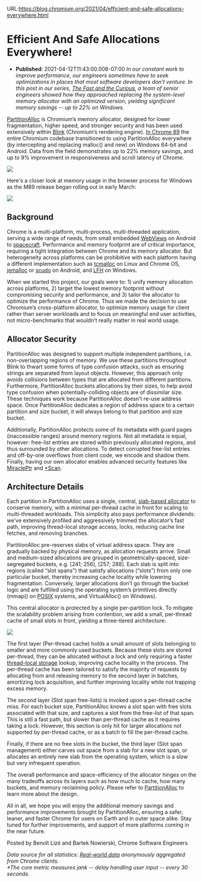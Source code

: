 URL:https://blog.chromium.org/2021/04/efficient-and-safe-allocations-everywhere.html
# Efficient And Safe Allocations Everywhere!
- **Published**: 2021-04-12T11:43:00.008-07:00
*In our constant work to improve performance, our engineers sometimes have to seek optimizations in places that most software developers don’t venture. In this post in our series, [The Fast and the Curious](https://blog.chromium.org/search/label/the%20fast%20and%20the%20curious), a team of senior engineers showed how they approached replacing the system-level memory allocator with an optimized version, yielding significant memory savings -- up to 22% on Windows.*

[PartitionAlloc](https://chromium.googlesource.com/chromium/src/+/master/base/allocator/partition_allocator/PartitionAlloc.md) is Chromium’s memory allocator, designed for lower fragmentation, higher speed, and stronger security and has been used extensively within [Blink](https://www.chromium.org/blink) (Chromium’s rendering engine). [In Chrome 89](https://blog.chromium.org/2021/03/advanced-memory-management-and-more.html) the entire Chromium codebase transitioned to using PartitionAlloc everywhere (by intercepting and replacing malloc() and new) on Windows 64-bit and Android. Data from the field demonstrates up to 22% memory savings, and up to 9% improvement in responsiveness and scroll latency of Chrome.

[![](https://blogger.googleusercontent.com/img/b/R29vZ2xl/AVvXsEjyIXzfYbvVhMok6OVmRB_h9hkCdqCW70WSUrhgDM_vgUR7K3BSaREabmnx7oExFOjRQcJiTVA3l_cNS_a-iEIiX9WQbek3R3ExCtx7eSxXk-Wr9s4UY8TuEs8Fz4KEQr1hSXq-C8VevMz-/w542-h132/image3.png)](https://blogger.googleusercontent.com/img/b/R29vZ2xl/AVvXsEjyIXzfYbvVhMok6OVmRB_h9hkCdqCW70WSUrhgDM_vgUR7K3BSaREabmnx7oExFOjRQcJiTVA3l_cNS_a-iEIiX9WQbek3R3ExCtx7eSxXk-Wr9s4UY8TuEs8Fz4KEQr1hSXq-C8VevMz-/s605/image3.png)

Here's a closer look at memory usage in the browser process for Windows as the M89 release began rolling out in early March:

[![](https://blogger.googleusercontent.com/img/b/R29vZ2xl/AVvXsEhvJyoUiUBgdWxbpcF8JiGTtGdH9uZeGHM6AJfZTOWiDGNLxpykVtH_V4z4dtVO7QruiZe3woldnBNNAgA3DL31m8PPWl3aG19rRMc7qk480xajl6aWP5rq1hEEfwLrIz027jvADCckLsEZ/w524-h256/image2.png)](https://blogger.googleusercontent.com/img/b/R29vZ2xl/AVvXsEhvJyoUiUBgdWxbpcF8JiGTtGdH9uZeGHM6AJfZTOWiDGNLxpykVtH_V4z4dtVO7QruiZe3woldnBNNAgA3DL31m8PPWl3aG19rRMc7qk480xajl6aWP5rq1hEEfwLrIz027jvADCckLsEZ/s1458/image2.png)

  

#### 

Background
----------

Chrome is a multi-platform, multi-process, multi-threaded application, serving a wide range of needs, from small embedded [WebViews](https://developer.android.com/reference/android/webkit/WebView) on Android to [spacecraft](https://www.reddit.com/r/spacex/comments/gxb7j1/we_are_the_spacex_software_team_ask_us_anything/ft5zou3?utm_source=share&utm_medium=web2x&context=3). Performance and memory footprint are of critical importance, requiring a tight integration between Chrome and its memory allocator. But heterogeneity across platforms can be prohibitive with each platform having a different implementation such as [tcmalloc](https://github.com/google/tcmalloc) on Linux and Chrome OS, [jemalloc](http://jemalloc.net/) or [scudo](https://source.android.com/devices/tech/debug/scudo) on Android, and [LFH](https://docs.microsoft.com/en-us/windows/win32/memory/low-fragmentation-heap) on Windows.  
  
  
When we started this project, our goals were to: 1) unify memory allocation across platforms, 2) target the lowest memory footprint without compromising security and performance, and 3) tailor the allocator to optimize the performance of Chrome. Thus we made the decision to use Chromium’s cross-platform allocator, to optimize memory usage for client rather than server workloads and to focus on meaningful end user activities, not micro-benchmarks that wouldn’t really matter in real world usage.

Allocator Security
------------------

PartitionAlloc was designed to support multiple independent partitions, i.e. non-overlapping regions of memory. We use these partitions throughout Blink to thwart some forms of type confusion attacks, such as ensuring strings are separated from layout objects. However, this approach only avoids collisions between types that are allocated from different partitions. Furthermore, PartitionAlloc buckets allocations by their sizes, to help avoid type confusion when potentially-colliding objects are of dissimilar size. These techniques work because PartitionAlloc doesn’t re-use address space. Once PartitionAlloc dedicates a region of address space to a certain partition and size bucket, it will always belong to that partition and size bucket.  
  
  
Additionally, PartitionAlloc protects some of its metadata with guard pages (inaccessible ranges) around memory regions. Not all metadata is equal, however: free-list entries are stored within previously allocated regions, and thus surrounded by other allocations. To detect corrupted free-list entries and off-by-one overflows from client code, we encode and shadow them.  
Finally, having our own allocator enables advanced security features like [MiraclePtr](https://source.chromium.org/chromium/chromium/src/+/master:base/memory/checked_ptr.md) and [\*Scan](https://source.chromium.org/chromium/chromium/src/+/master:base/allocator/partition_allocator/starscan/README.md).

Architecture Details
--------------------

Each partition in PartitionAlloc uses a single, central, [slab-based allocator](https://en.wikipedia.org/wiki/Slab_allocation) to conserve memory, with a minimal per-thread cache in front for scaling to multi-threaded workloads. This simplicity also pays performance dividends: we’ve extensively profiled and aggressively trimmed the allocator’s fast path, improving thread-local storage access, locks, reducing cache line fetches, and removing branches.  
  
PartitionAlloc pre-reserves slabs of virtual address space. They are gradually backed by physical memory, as allocation requests arrive. Small and medium-sized allocations are grouped in geometrically-spaced, size-segregated buckets, e.g. [241; 256], [257; 288]. Each slab is split into regions (called “slot spans”) that satisfy allocations (“slots”) from only one particular bucket, thereby increasing cache locality while lowering fragmentation. Conversely, larger allocations don’t go through the bucket logic and are fulfilled using the operating system’s primitives directly (mmap() on [POSIX](https://en.wikipedia.org/wiki/POSIX) systems, and VirtualAlloc() on Windows).  
  
This central allocator is protected by a single per-partition lock. To mitigate the scalability problem arising from contention, we add a small, per-thread cache of small slots in front, yielding a three-tiered architecture:

[![](https://blogger.googleusercontent.com/img/b/R29vZ2xl/AVvXsEg_jbCHC4V3KykW49-WANX1Yck4poVIHTpkKuLMlrVie4iQDJtgIKmOVk_wURhCVCsuXAN5jTP4D_kyYLzA7UhOx40Q26eJp1WrwfyL9hqBFHE-SiNBFYXyJS9pfKYrtX_b9lUXig-Zpvie/s0/image1.png)](https://blogger.googleusercontent.com/img/b/R29vZ2xl/AVvXsEg_jbCHC4V3KykW49-WANX1Yck4poVIHTpkKuLMlrVie4iQDJtgIKmOVk_wURhCVCsuXAN5jTP4D_kyYLzA7UhOx40Q26eJp1WrwfyL9hqBFHE-SiNBFYXyJS9pfKYrtX_b9lUXig-Zpvie/s276/image1.png)

  
The first layer (Per-thread cache) holds a small amount of slots belonging to smaller and more commonly used buckets. Because these slots are stored per-thread, they can be allocated without a lock and only requiring a faster [thread-local storage](https://en.wikipedia.org/wiki/Thread-local_storage) lookup, improving cache locality in the process. The per-thread cache has been tailored to satisfy the majority of requests by allocating from and releasing memory to the second layer in batches, amortizing lock acquisition, and further improving locality while not trapping excess memory.  
  
The second layer (Slot span free-lists) is invoked upon a per-thread cache miss. For each bucket size, PartitionAlloc knows a slot span with free slots associated with that size, and captures a slot from the free-list of that span. This is still a fast path, but slower than per-thread cache as it requires taking a lock. However, this section is only hit for larger allocations not supported by per-thread cache, or as a batch to fill the per-thread cache.  
  
Finally, if there are no free slots in the bucket, the third layer (Slot span management) either carves out space from a slab for a new slot span, or allocates an entirely new slab from the operating system, which is a slow but very infrequent operation.  
  
The overall performance and space-efficiency of the allocator hinges on the many tradeoffs across its layers such as how much to cache, how many buckets, and memory reclaiming policy. Please refer to [PartitionAlloc](https://chromium.googlesource.com/chromium/src/+/master/base/allocator/partition_allocator/PartitionAlloc.md) to learn more about the design.  
  
All in all, we hope you will enjoy the additional memory savings and performance improvements brought by PartitionAlloc, ensuring a safer, leaner, and faster Chrome for users on Earth and in outer space alike. Stay tuned for further improvements, and support of more platforms coming in the near future.  
  
Posted by Benoît Lizé and Bartek Nowierski, Chrome Software Engineers

*Data source for all statistics: [Real-world data](https://www.google.com/chrome/privacy/whitepaper.html#usagestats) anonymously aggregated from Chrome clients.  
\*The core metric measures jank -- delay handling user input -- every 30 seconds.*